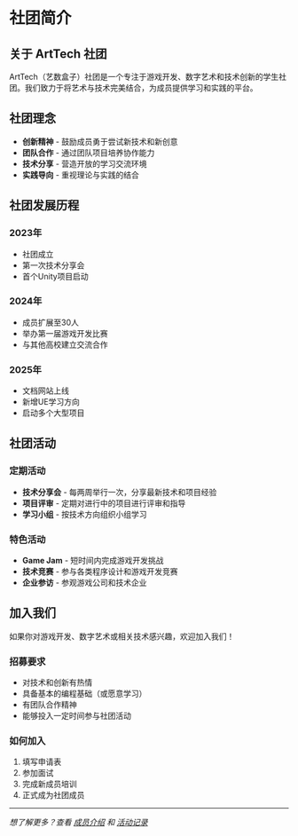 # 社团简介

## 关于 ArtTech 社团

ArtTech（艺数盒子）社团是一个专注于游戏开发、数字艺术和技术创新的学生社团。我们致力于将艺术与技术完美结合，为成员提供学习和实践的平台。

## 社团理念

- **创新精神** - 鼓励成员勇于尝试新技术和新创意
- **团队合作** - 通过团队项目培养协作能力
- **技术分享** - 营造开放的学习交流环境
- **实践导向** - 重视理论与实践的结合

## 社团发展历程

### 2023年
- 社团成立
- 第一次技术分享会
- 首个Unity项目启动

### 2024年
- 成员扩展至30人
- 举办第一届游戏开发比赛
- 与其他高校建立交流合作

### 2025年
- 文档网站上线
- 新增UE学习方向
- 启动多个大型项目

## 社团活动

### 定期活动
- **技术分享会** - 每两周举行一次，分享最新技术和项目经验
- **项目评审** - 定期对进行中的项目进行评审和指导
- **学习小组** - 按技术方向组织小组学习

### 特色活动
- **Game Jam** - 短时间内完成游戏开发挑战
- **技术竞赛** - 参与各类程序设计和游戏开发竞赛
- **企业参访** - 参观游戏公司和技术企业

## 加入我们

如果你对游戏开发、数字艺术或相关技术感兴趣，欢迎加入我们！

### 招募要求
- 对技术和创新有热情
- 具备基本的编程基础（或愿意学习）
- 有团队合作精神
- 能够投入一定时间参与社团活动

### 如何加入
1. 填写申请表
2. 参加面试
3. 完成新成员培训
4. 正式成为社团成员

---

*想了解更多？查看 [成员介绍](成员.md) 和 [活动记录](活动.md)*
